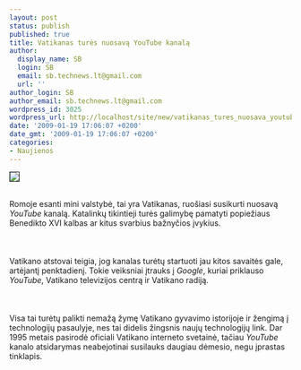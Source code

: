 ```yaml
---
layout: post
status: publish
published: true
title: Vatikanas turės nuosavą YouTube kanalą
author:
  display_name: SB
  login: SB
  email: sb.technews.lt@gmail.com
  url: ''
author_login: SB
author_email: sb.technews.lt@gmail.com
wordpress_id: 3025
wordpress_url: http://localhost/site/new/vatikanas_tures_nuosava_youtube_kanala/
date: '2009-01-19 17:06:07 +0200'
date_gmt: '2009-01-19 17:06:07 +0200'
categories:
- Naujienos
---
```

<div class="imgright"><img src="http://tbn3.google.com/images?q=tbn:NLKLllaxCevhfM:http://www.nova.edu/radiox/images/youtube-logo.png" border="1"></div>
<p><br>Romoje esanti mini valstybė, tai yra Vatikanas, ruošiasi susikurti nuosavą <i>YouTube</i> kanalą. Katalinkų tikintieji turės galimybę pamatyti popiežiaus Benedikto XVI kalbas ar kitus svarbius bažnyčios įvykius.<br />
<br><br />
<br>Vatikano atstovai teigia, jog kanalas turėtų startuoti jau kitos savaitės gale, artėjantį penktadienį. Tokie veiksniai įtrauks į <i>Google</i>, kuriai priklauso <i>YouTube</i>, Vatikano televizijos centrą ir Vatikano radiją.<br />
<br><br />
<br>Visa tai turėtų palikti nemažą žymę Vatikano gyvavimo istorijoje ir žengimą į technologijų pasaulyje, nes tai didelis žingsnis naujų technologijų link. Dar 1995 metais pasirodė oficiali Vatikano interneto svetainė, tačiau <i>YouTube</i> kanalo atsidarymas neabejotinai susilauks daugiau dėmesio, negu įprastas tinklapis.<br />
<br><br />
<br><br />
<br></p>
